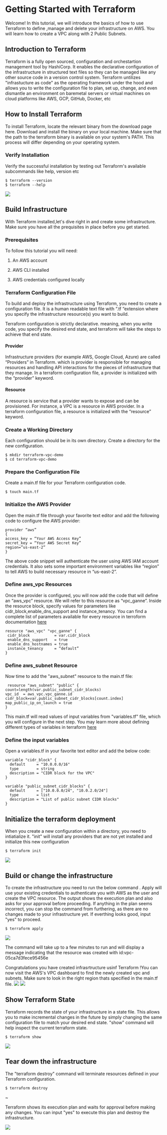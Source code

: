 # Getting Started with Terraform

Welcome! In this tutorial, we will introduce the basics of how to use Terraform to define ,manage and delete your infrastructure on AWS. You will learn how to create a VPC along with 2 Public Subnets.

## Introduction to Terraform
Terraform is a fully open sourced, configuration and orchestartion management tool by HashiCorp. It enables the declarative configuration of the infrastructure in structured text files so they can be managed like any other source code in a version control system. Terraform untilizes "infrastucture as code" as the operating framework under the hood and allows you to write the configuration file to plan, set up, change, and even dismantle an environment on baremetal servers or virtual machines on cloud platforms like AWS, GCP, GitHub, Docker, etc  

## How to Install Terraform
To install Terraform, locate the relevant binary from the download page here. Download and install the binary on your local machine. Make sure that the path to the terraform binary is available on your system's PATH. This process will differ depending on your operating system.

### Verify Installation
Verify the successful installation by testing out Terraform's available subcommands like help, version etc
```shell
$ terraform --version
$ terraform --help
```
![](./install.png)

## Build Infrastructure 
With Terraform installed,let's dive right in and create some infrastructure. Make sure you have all the prequisites in place before you get started.

### Prerequisites

To follow this tutorial you will need:

1. An AWS account

2. AWS CLI installed

3. AWS credentials configured locally 

### Terraform Configuration File
To build and deploy the infrastructure using Terraform, you need to create a configuration file. It is a human readable text file with “.tf “extension where you specify the infrastructure resource(s) you want to build.

Terraform configuration is strictly declarative. meaning, when you write code, you specify the desired end state, and terraform will take the steps to achieve that end state.

#### Provider
Infrastructure providers (for example AWS, Google Cloud, Azure) are called “Providers” in Terraform. which is provider is responsible for managing resources and handling API interactions for the pieces of infrastructure that they manage. In a terraform configuration file, a provider is initialized with the “provider” keyword.

#### Resource
A resource is service that a provider wants to expose and can be provisioned. For instance, a VPC is a resource in AWS provider. In a terraform configuration file, a resource is initialized with the “resource” keyword.


### Create a Working Directory
Each configuration should be in its own directory. Create a directory for the new configuration.

```shell
$ mkdir terraform-vpc-demo
$ cd terraform-vpc-demo
```

### Prepare the Configuration File
Create a main.tf file for your Terraform configuration code.

```shell
$ touch main.tf
```
### Initialize the AWS Provider
Open the main.tf file through your favorite text editor and add the following code to configure the AWS provider:

```shell
provider “aws”
{
access_key = “Your AWS Access Key”
secret_key = “Your AWS Secret Key”
region=”us-east-2”
}
```
The above code snippet will authenticate the user using AWS IAM account credentials. It also sets some important environment variables like “region” to tell AWS to build necessary resource in “us-east-2”. 

### Define aws_vpc Resources
Once the provider is configured, you will now add the code that will define an “aws_vpc” resource. We will refer to this resource as “vpc_ganne”. Inside the resource block, specify values for parameters like cidr_block,enable_dns_support and instance_tenancy. You can find a complete list of parameters available for every resource in terroform documentation [here](https://registry.terraform.io/providers/hashicorp/aws/latest/docs/resources/vpc)

 ```shell
resource "aws_vpc" "vpc_ganne" {
  cidr_block           = var.cidr_block
  enable_dns_support   = true
  enable_dns_hostnames = true
  instance_tenancy     = ”default”
}
```

### Define aws_subnet Resource
Now time to add the "aws_subnet" resource to the main.tf file:

```shell
 resource "aws_subnet" "public" {
count=length(var.public_subnet_cidr_blocks)
vpc_id  = aws_vpc.vpc_ganne.id
cidr_block=var.public_subnet_cidr_blocks[count.index]
map_public_ip_on_launch = true
}

```
This main.tf will read values of input variables from "variables.tf" file, which you will configure in the next step. You may learn more about defining different types of variables in terraform
 [here](https://www.terraform.io/docs/configuration/variables.html)
 
### Define the input variables
Open a variables.tf in your favorite text editor and add the below code:

```shell
variable "cidr_block" {
  default     = "10.0.0.0/16"
  type        = string
  description = "CIDR block for the VPC"
}

variable "public_subnet_cidr_blocks" {
  default     = ["10.0.0.0/24", "10.0.2.0/24"]
  type        = list
  description = "List of public subnet CIDR blocks"
}
 ```

## Initialize the terraform deployment
When you create a new configuration within a  directory, you need to intiatialize it. "init" will install any providers that are not yet installed and initialize this new configuration

```shell
$ terraform init
```
![](./init.png)

## Build or change the infrastructure
To create the infrastructure you need to run the below command . Apply will use your existing credentials to authenticate you with AWS as the user and create the VPC resource. The output shows the execution plan and also asks for your approval before proceeding. If anything in the plan seems incorrect, you can stop the command from furthering, as there are no changes made to your infrastructure yet. If everthing looks good, input "yes" to proceed.

```shell
$ terraform apply
```
![](./apply.png)

The command will take up to a few minutes to run and will display a message indicating that the resource was created with id:vpc-05ca7d3fece95456e

Congratulations you have created infrasrtructure usinf Terraform !You can now visit the AWS's VPC dashboard to find the newly created vpc and subnets. Make sure to look in the right region thats specified in the main.tf file.
![](./vpc.png)
![](subnet.png)

## Show Terraform State

Terraform records the state of your infrastructure in a state file. This allows you to make incremental changes in the future by simply changing the same configuration file to match your desired end state. "show" command will help inspect the current terraform state.

```shell
$ terraform show
```
![](./show.png)

## Tear down the infrastructure
The "terraform destroy" command will terminate resources defined in your Terraform configuration.

```shell
$ terraform destroy
```
~[](./d2.png)

Terraform shows its execution plan and waits for approval before making any changes.
You can input "yes" to execute this plan and destroy the infrastructure.

![](destroy.png)

